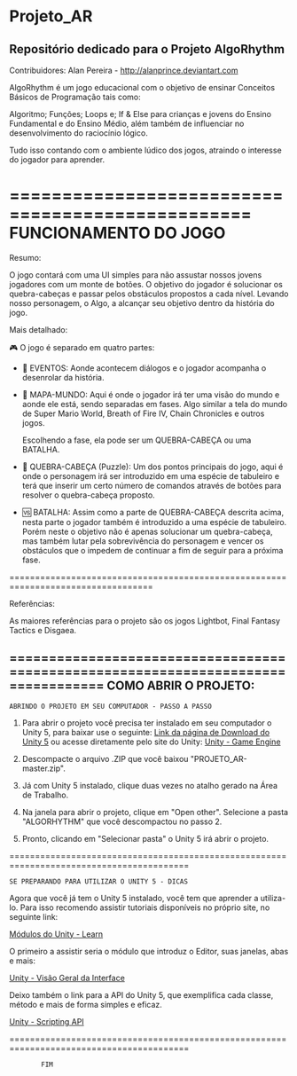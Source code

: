 ﻿# Projeto_AR
Repositório dedicado para o Projeto AlgoRhythm
--------------------------

Contribuidores:
Alan Pereira - http://alanprince.deviantart.com

AlgoRhythm é um jogo educacional com o objetivo de ensinar Conceitos Básicos de Programação tais como: 

Algoritmo; 
Funções; 
Loops e; 
If & Else para crianças e jovens do Ensino Fundamental e do Ensino Médio, além também de influenciar no desenvolvimento do raciocínio lógico.

Tudo isso contando com o ambiente lúdico dos jogos, atraindo o interesse do jogador para aprender.

=================================================
FUNCIONAMENTO DO JOGO 
=================================================

Resumo:

O jogo contará com uma UI simples para não assustar nossos jovens jogadores com um monte de botões.
O objetivo do jogador é solucionar os quebra-cabeças e passar pelos obstáculos propostos a cada nível.
Levando nosso personagem, o Algo, a alcançar seu objetivo dentro da história do jogo.

Mais detalhado:

:video_game: O jogo é separado em quatro partes:

* :stars: EVENTOS: Aonde acontecem diálogos e o jogador acompanha o desenrolar da história.

* :scroll: MAPA-MUNDO: Aqui é onde o jogador irá ter uma visão do mundo e aonde ele está, sendo separadas em fases. Algo similar a tela do mundo de Super Mario World, Breath of Fire IV, Chain Chronicles e outros jogos.

	Escolhendo a fase, ela pode ser um QUEBRA-CABEÇA ou uma BATALHA.

* :game_die: QUEBRA-CABEÇA (Puzzle): Um dos pontos principais do jogo, aqui é onde o personagem irá ser introduzido em uma espécie de tabuleiro e terá que inserir um certo número de comandos através de botões para resolver o quebra-cabeça proposto.

* :vs: BATALHA: Assim como a parte de QUEBRA-CABEÇA descrita acima, nesta parte o jogador também é introduzido a uma espécie de tabuleiro. Porém neste o objetivo não é apenas solucionar um quebra-cabeça, mas também lutar pela sobrevivência do personagem e vencer os obstáculos que o impedem de continuar a fim de seguir para a próxima fase. 

==================================================================================

Referências:

As maiores referências para o projeto são os jogos Lightbot, Final Fantasy Tactics e Disgaea.

==================================================================================
COMO ABRIR O PROJETO:
--------------------------

	ABRINDO O PROJETO EM SEU COMPUTADOR - PASSO A PASSO


1. Para abrir o projeto você precisa ter instalado em seu computador o Unity 5, para baixar use o seguinte: [Link da página de Download do Unity 5](http://unity3d.com/get-unity/download?thank-you=personal&download_nid=15587&os=Win) ou acesse diretamente pelo site do Unity: [Unity - Game Engine](http://unity3d.com/)

2. Descompacte o arquivo .ZIP que você baixou "PROJETO_AR-master.zip".

3. Já com Unity 5 instalado, clique duas vezes no atalho gerado na Área de Trabalho.

4. Na janela para abrir o projeto, clique em "Open other". Selecione a pasta "ALGORHYTHM" que você descompactou no passo 2.

5. Pronto, clicando em "Selecionar pasta" o Unity 5 irá abrir o projeto. 

=========================================================================================

	SE PREPARANDO PARA UTILIZAR O UNITY 5 - DICAS

Agora que você já tem o Unity 5 instalado, você tem que aprender a utiliza-lo. Para isso recomendo assistir tutoriais disponíveis no próprio site, no seguinte link:

[Módulos do Unity - Learn](http://unity3d.com/learn/tutorials/modules)

O primeiro a assistir seria o módulo que introduz o Editor, suas janelas, abas e mais:

[Unity - Visão Geral da Interface](http://unity3d.com/learn/tutorials/modules/beginner/editor/interface-overview)

Deixo também o link para a API do Unity 5, que exemplifica cada classe, método e mais de forma simples e eficaz.

[Unity - Scripting API](http://docs.unity3d.com/ScriptReference/index.html)

=========================================================================================

			FIM

